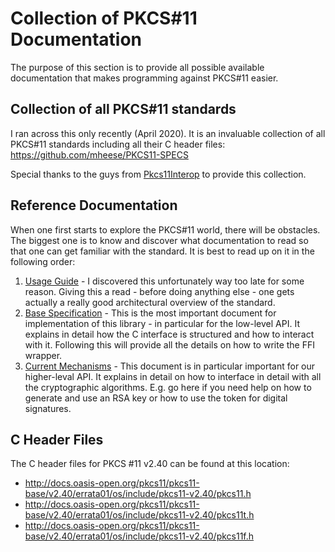 <!--
Copyright 2017 Marcus Heese

Licensed under the Apache License, Version 2.0 (the "License");
you may not use this file except in compliance with the License.
You may obtain a copy of the License at

    http://www.apache.org/licenses/LICENSE-2.0

Unless required by applicable law or agreed to in writing, software
distributed under the License is distributed on an "AS IS" BASIS,
WITHOUT WARRANTIES OR CONDITIONS OF ANY KIND, either express or implied.
See the License for the specific language governing permissions and
limitations under the License.
-->

# Collection of PKCS#11 Documentation

The purpose of this section is to provide all possible available documentation that makes programming against PKCS#11 easier.

## Collection of all PKCS#11 standards

I ran across this only recently (April 2020).
It is an invaluable collection of all PKCS#11 standards including all their C header files: <https://github.com/mheese/PKCS11-SPECS>

Special thanks to the guys from [Pkcs11Interop](https://pkcs11interop.net/) to provide this collection.

## Reference Documentation

When one first starts to explore the PKCS#11 world, there will be obstacles. The biggest one is to know and discover what documentation to read so that one can get familiar with the standard. It is best to read up on it in the following order:

1. [Usage Guide](http://docs.oasis-open.org/pkcs11/pkcs11-ug/v2.40/pkcs11-ug-v2.40.html "PKCS#11 v2.40 Usage Guide") - I discovered this unfortunately way too late for some reason. Giving this a read - before doing anything else - one gets actually a really good architectural overview of the standard.
2. [Base Specification](http://docs.oasis-open.org/pkcs11/pkcs11-base/v2.40/os/pkcs11-base-v2.40-os.html "PKCS#11 v2.40 Base Specification") - This is the most important document for implementation of this library - in particular for the low-level API. It explains in detail how the C interface is structured and how to interact with it. Following this will provide all the details on how to write the FFI wrapper.
3. [Current Mechanisms](http://docs.oasis-open.org/pkcs11/pkcs11-curr/v2.40/pkcs11-curr-v2.40.html "PKCS#11 v2.40 Current Mechanisms") - This document is in particular important for our higher-leval API. It explains in detail on how to interface in detail with all the cryptographic algorithms. E.g. go here if you need help on how to generate and use an RSA key or how to use the token for digital signatures.

## C Header Files

The C header files for PKCS #11 v2.40 can be found at this location:

- <http://docs.oasis-open.org/pkcs11/pkcs11-base/v2.40/errata01/os/include/pkcs11-v2.40/pkcs11.h>
- <http://docs.oasis-open.org/pkcs11/pkcs11-base/v2.40/errata01/os/include/pkcs11-v2.40/pkcs11t.h>
- <http://docs.oasis-open.org/pkcs11/pkcs11-base/v2.40/errata01/os/include/pkcs11-v2.40/pkcs11f.h>
